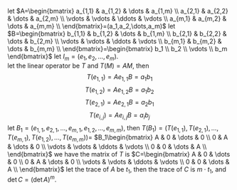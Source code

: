 let
$A=\begin{bmatrix}
   a_{1,1} & a_{1,2} & \dots & a_{1,m} \\
   a_{2,1} & a_{2,2} & \dots & a_{2,m} \\
   \vdots & \vdots & \ddots & \vdots \\
   a_{m,1} & a_{m,2} & \dots & a_{m,m} \\
\end{bmatrix}=(a_1,a_2,\dots,a_m)$
let
$B=\begin{bmatrix}
   b_{1,1} & b_{1,2} & \dots & b_{1,m} \\
   b_{2,1} & b_{2,2} & \dots & b_{2,m} \\
   \vdots & \vdots & \ddots & \vdots \\
   b_{m,1} & b_{m,2} & \dots & b_{m,m} \\
\end{bmatrix}=\begin{bmatrix}
b_1 \\
b_2  \\
\vdots \\
b_m
\end{bmatrix}$
let $I_m=(e_1,e_2,\dots,e_m)$.  
let the linear operator be $T$ and $T(M)=AM$, then
$$T(e_{1,1})=Ae_{1,1}B=a_1 b_1$$
$$T(e_{1,2})=Ae_{1,2}B=a_1 b_2$$
$$T(e_{2,1})=Ae_{2,1}B=a_2 b_1$$
$$T(e_{i,j})=Ae_{i,j}B=a_i b_j$$
let $B_1=(e_{1,1},e_{2,1},\dots,e_{m,1},e_{1,2},\dots,e_{m,m})$, then $T(B_1)=(T(e_{1,1}),T(e_{2,1}),\dots,T(e_{m,1}),T(e_{1,2}),\dots,T(e_{m,m}))=$
$B_1\begin{bmatrix}
   A &  0 &  \dots & 0 \\
   0 &  A &  \dots & 0 \\
   \vdots & \vdots & \ddots & \vdots \\
   0 &  0 &  \dots & A \\
\end{bmatrix}$
we have the matrix of $T$ is
$C=\begin{bmatrix}
   A &  0 &  \dots & 0 \\
   0 &  A &  \dots & 0 \\
   \vdots & \vdots & \ddots & \vdots \\
   0 &  0 &  \dots & A \\
\end{bmatrix}$
let the trace of $A$ be $t_1$, then the trace of $C$ is $m\cdot t_1$, and $\det C=(\det A)^m$.